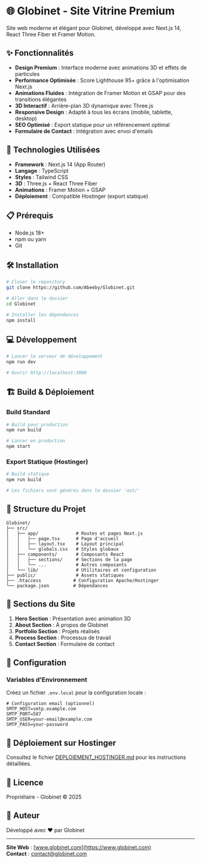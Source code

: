 # 🌐 Globinet - Site Vitrine Premium

Site web moderne et élégant pour Globinet, développé avec Next.js 14, React Three Fiber et Framer Motion.

## ✨ Fonctionnalités

- **Design Premium** : Interface moderne avec animations 3D et effets de particules
- **Performance Optimisée** : Score Lighthouse 95+ grâce à l'optimisation Next.js
- **Animations Fluides** : Intégration de Framer Motion et GSAP pour des transitions élégantes
- **3D Interactif** : Arrière-plan 3D dynamique avec Three.js
- **Responsive Design** : Adapté à tous les écrans (mobile, tablette, desktop)
- **SEO Optimisé** : Export statique pour un référencement optimal
- **Formulaire de Contact** : Intégration avec envoi d'emails

## 🚀 Technologies Utilisées

- **Framework** : Next.js 14 (App Router)
- **Langage** : TypeScript
- **Styles** : Tailwind CSS
- **3D** : Three.js + React Three Fiber
- **Animations** : Framer Motion + GSAP
- **Déploiement** : Compatible Hostinger (export statique)

## 📋 Prérequis

- Node.js 18+ 
- npm ou yarn
- Git

## 🛠️ Installation

```bash
# Cloner le repository
git clone https://github.com/Abeeby/Globinet.git

# Aller dans le dossier
cd Globinet

# Installer les dépendances
npm install
```

## 💻 Développement

```bash
# Lancer le serveur de développement
npm run dev

# Ouvrir http://localhost:3000
```

## 🏗️ Build & Déploiement

### Build Standard
```bash
# Build pour production
npm run build

# Lancer en production
npm start
```

### Export Statique (Hostinger)
```bash
# Build statique
npm run build

# Les fichiers sont générés dans le dossier 'out/'
```

## 📁 Structure du Projet

```
Globinet/
├── src/
│   ├── app/              # Routes et pages Next.js
│   │   ├── page.tsx      # Page d'accueil
│   │   ├── layout.tsx    # Layout principal
│   │   └── globals.css   # Styles globaux
│   ├── components/       # Composants React
│   │   ├── sections/     # Sections de la page
│   │   └── ...           # Autres composants
│   └── lib/              # Utilitaires et configuration
├── public/               # Assets statiques
├── .htaccess            # Configuration Apache/Hostinger
└── package.json         # Dépendances
```

## 🎨 Sections du Site

1. **Hero Section** : Présentation avec animation 3D
2. **About Section** : À propos de Globinet
3. **Portfolio Section** : Projets réalisés
4. **Process Section** : Processus de travail
5. **Contact Section** : Formulaire de contact

## 📝 Configuration

### Variables d'Environnement

Créez un fichier `.env.local` pour la configuration locale :

```env
# Configuration email (optionnel)
SMTP_HOST=smtp.example.com
SMTP_PORT=587
SMTP_USER=your-email@example.com
SMTP_PASS=your-password
```

## 🚀 Déploiement sur Hostinger

Consultez le fichier [DEPLOIEMENT_HOSTINGER.md](./DEPLOIEMENT_HOSTINGER.md) pour les instructions détaillées.

## 📄 Licence

Propriétaire - Globinet © 2025

## 👥 Auteur

Développé avec ❤️ par Globinet

---

**Site Web** : [www.globinet.com](https://www.globinet.com)  
**Contact** : contact@globinet.com
